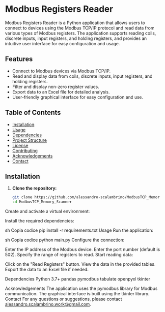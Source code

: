 # Modbus Registers Reader

Modbus Registers Reader is a Python application that allows users to connect to devices using the Modbus TCP/IP protocol and read data from various types of Modbus registers. The application supports reading coils, discrete inputs, input registers, and holding registers, and provides an intuitive user interface for easy configuration and usage.

## Features

- Connect to Modbus devices via Modbus TCP/IP.
- Read and display data from coils, discrete inputs, input registers, and holding registers.
- Filter and display non-zero register values.
- Export data to an Excel file for detailed analysis.
- User-friendly graphical interface for easy configuration and use.

## Table of Contents

- [Installation](#installation)
- [Usage](#usage)
- [Dependencies](#dependencies)
- [Project Structure](#project-structure)
- [License](#license)
- [Contributing](#contributing)
- [Acknowledgements](#acknowledgements)
- [Contact](#contact)

## Installation

1. **Clone the repository:**

   ```sh
   git clone https://github.com/alessandro-scalambrino/ModbusTCP_Memory_Scanner
   cd ModbusTCP_Memory_Scanner
Create and activate a virtual environment:


Install the required dependencies:

sh
Copia codice
pip install -r requirements.txt
Usage
Run the application:

sh
Copia codice
python main.py
Configure the connection:

Enter the IP address of the Modbus device.
Enter the port number (default is 502).
Specify the range of registers to read.
Start reading data:

Click on the "Read Registers" button.
View the data in the provided tables.
Export the data to an Excel file if needed.

Dependencies
Python 3.7+
pandas
pymodbus
tabulate
openpyxl
tkinter

Acknowledgements
The application uses the pymodbus library for Modbus communication.
The graphical interface is built using the tkinter library.
Contact
For any questions or suggestions, please contact alessandro.scalambrino.work@gmail.com.
